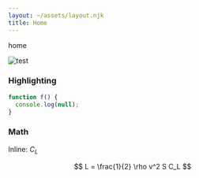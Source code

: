 ```yaml
---
layout: ~/assets/layout.njk
title: Home
---
```


home

![test](~/assets/test.png)

### Highlighting

```js
function f() {
  console.log(null);
}
```

### Math

Inline: $C_L$

$$
L = \frac{1}{2} \rho v^2 S C_L
$$
